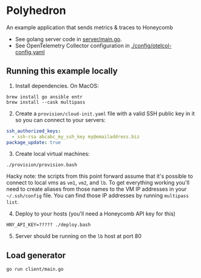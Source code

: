 # Polyhedron

An example application that sends metrics & traces to Honeycomb

* See golang server code in [server/main.go](./server/main.go).
* See OpenTelemetry Collector configuration in [./config/otelcol-config.yaml](./config/otelcol-config.yaml)

## Running this example locally

1. Install dependencies. On MacOS:

```
brew install go ansible entr
brew install --cask multipass
```

2. Create a `provision/cloud-init.yaml` file with a valid SSH public key in it so you can connect to your servers:

```yaml
ssh_authorized_keys:
  - ssh-rsa abcabc_my_ssh_key my@emailaddress.biz
package_update: true
```

3. Create local virtual machines:

```
./provision/provision.bash
```

Hacky note: the scripts from this point forward assume that it's possible to connect to local vms as `vm1`, `vm2`, and `lb`.
To get everything working you'll need to create aliases from those names to the VM IP addresses in your `~/.ssh/config` file.
You can find those IP addresses by running `multipass list`.

4. Deploy to your hosts (you'll need a Honeycomb API key for this)

```
HNY_API_KEY=????? ./deploy.bash
```

5. Server should be running on the `lb` host at port 80

## Load generator

```
go run client/main.go
```